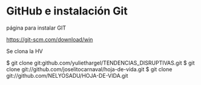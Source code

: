 # GitHub e instalación Git

página para instalar GIT 

https://git-scm.com/download/win






Se clona la HV

$ git clone git:github.com/yuliethargel/TENDENCIAS_DISRUPTIVAS.git
$ git clone git://github.com/joselitocarnaval/hoja-de-vida.git
$ git clone git://github.com/NELYOSADU/HOJA-DE-VIDA.git

